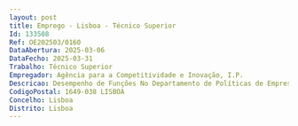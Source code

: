 ```yaml
--- 
layout: post
title: Emprego - Lisboa - Técnico Superior
Id: 133508
Ref: OE202503/0160
DataAbertura: 2025-03-06
DataFecho: 2025-03-31
Trabalho: Técnico Superior
Empregador: Agência para a Competitividade e Inovação, I.P.
Descricao: Desempenho de Funções No Departamento de Políticas de Empresa, em Lisboa, inserido na Direção de Planeamento e de Políticas de Empresa, cujas competências estão descritas no número 2 da Deliberação n.º 486 2015, publicada no DR, 2.ª série, de 8 de abril.Descrição de Funções Atuação na área da Política Pública de Empresa e demais políticas públicas que se aplicam às empresas, em particular às do setor industrial dos Produtos de construção (atividades e produtos de construção), nas vertentes de mercado interno, marcação CE e demais aspetos relacionados com a harmonização técnica aplicável aos produtos de construção, no âmbito do Regulamento (EU) nº 305 2011 de 9 de março e seus desenvolvimentos bem como as atividades no âmbito do CPR AQUIS. Inclui a elaboração de pareceres no âmbito da regulamentação e normalização da União Europeia e nacional aplicável aos produtos de construção e regulamentação conexa, incluindo a experiência da sua aplicação. Compreende a interação com as entidades públicas pertinentes e partes interessadas, nomeadamente, associações industriais setoriais e demais entidades da envolvente empresarial (e.g. Organismos Notificados, Centros Tecnológicos, outros) no âmbito do Regulamento (EU) nº 305 2011 de 9 de março e seus desenvolvimentos. Relevante as experiências anteriores nos domínios acima mencionados incluindo a participação em instâncias nacionais e da União Europeia (GT, Comités, outros) e sua incidência na qualidade, inovação, ambiente, economia circular, competitividade empresarial sustentável no contexto dos produtos de construção e sua cadeia de valor.
CodigoPostal: 1649-038 LISBOA
Concelho: Lisboa
Distrito: Lisboa
--- 
```

